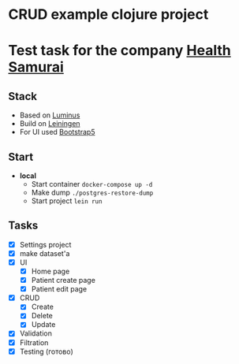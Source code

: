 # CRUD example clojure project

# Test task for the company [Health Samurai](https://www.health-samurai.io/)

## Stack
- Based on [Luminus](https://luminusweb.com/)
- Build on [Leiningen](https://leiningen.org/)
- For UI used [Bootstrap5](https://getbootstrap.com/)

## Start
- **local**
  - Start container `docker-compose up -d`
  - Make dump `./postgres-restore-dump`
  - Start project `lein run`

## Tasks
- [x] Settings project
- [x] make dataset'a
- [x] UI
    - [x] Home page
    - [x] Patient create page
    - [x] Patient edit page
- [x] CRUD
    - [x] Create
    - [x] Delete
    - [x] Update
- [x] Validation
- [x] Filtration
- [x] Testing (готово) 
